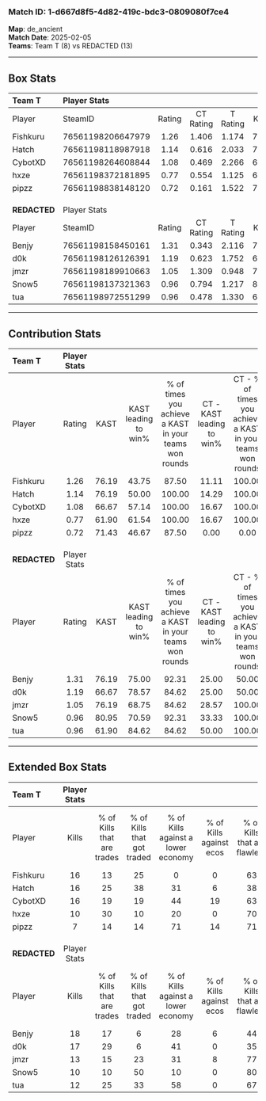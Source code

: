 ### Match ID: 1-d667d8f5-4d82-419c-bdc3-0809080f7ce4  
**Map**: de_ancient  
**Match Date**: 2025-02-05  
**Teams**: Team T (8) vs REDACTED (13)  

---  

## Box Stats  

| **Team T**   | Player Stats      |        |           |          |       |      |       |         |        |      |     |
| :- | :- | :-: | :-: | :-: | :-: | :-: | :-: | :-: | :-: | :-: | :-: |
| Player       | SteamID           | Rating | CT Rating | T Rating | KAST  | ADR  | Kills | Assists | Deaths | K/D  | HS% |
| Fishkuru     | 76561198206647979 |  1.26  |   1.406   |  1.174   | 76.19 | 98.8 |  16   |    4    |   14   | 1.14 | 50  |
| Hatch        | 76561198118987918 |  1.14  |   0.616   |  2.033   | 76.19 | 74.4 |  16   |    2    |   15   | 1.07 | 50  |
| CybotXD      | 76561198264608844 |  1.08  |   0.469   |  2.266   | 66.67 | 84.1 |  16   |    3    |   16   | 1.00 | 50  |
| hxze         | 76561198372181895 |  0.77  |   0.554   |  1.125   | 61.90 | 53.6 |  10   |    0    |   13   | 0.77 | 50  |
| pipzz        | 76561198838148120 |  0.72  |   0.161   |  1.522   | 71.43 | 42.4 |   7   |    3    |   12   | 0.58 | 42  |
|              |                   |        |           |          |       |      |       |         |        |      |     |
|              |                   |        |           |          |       |      |       |         |        |      |     |
|              |                   |        |           |          |       |      |       |         |        |      |     |
| **REDACTED** | Player Stats      |        |           |          |       |      |       |         |        |      |     |
| Player       | SteamID           | Rating | CT Rating | T Rating | KAST  | ADR  | Kills | Assists | Deaths | K/D  | HS% |
| Benjy        | 76561198158450161 |  1.31  |   0.343   |  2.116   | 76.19 | 79.1 |  18   |    5    |   13   | 1.38 | 55  |
| d0k          | 76561198126126391 |  1.19  |   0.623   |  1.752   | 66.67 | 71.4 |  17   |    4    |   12   | 1.42 | 52  |
| jmzr         | 76561198189910663 |  1.05  |   1.309   |  0.948   | 76.19 | 61.3 |  13   |    6    |   13   | 1.00 | 61  |
| Snow5        | 76561198137321363 |  0.96  |   0.794   |  1.217   | 80.95 | 69.2 |  10   |    6    |   14   | 0.71 | 30  |
| tua          | 76561198972551299 |  0.96  |   0.478   |  1.330   | 61.90 | 78.0 |  12   |    8    |   13   | 0.92 | 41  |
---  

## Contribution Stats  

| **Team T**   | Player Stats |       |                      |                                                        |                           |                                                             |                          |                                                            |
| :- | :-: | :-: | :-: | :-: | :-: | :-: | :-: | :-: |
| Player       |    Rating    | KAST  | KAST leading to win% | % of times you achieve a KAST in your teams won rounds | CT - KAST leading to win% | CT - % of times you achieve a KAST in your teams won rounds | T - KAST leading to win% | T - % of times you achieve a KAST in your teams won rounds |
| Fishkuru     |     1.26     | 76.19 |        43.75         |                         87.50                          |           11.11           |                           100.00                            |          85.71           |                           85.71                            |
| Hatch        |     1.14     | 76.19 |        50.00         |                         100.00                         |           14.29           |                           100.00                            |          77.78           |                           100.00                           |
| CybotXD      |     1.08     | 66.67 |        57.14         |                         100.00                         |           16.67           |                           100.00                            |          87.50           |                           100.00                           |
| hxze         |     0.77     | 61.90 |        61.54         |                         100.00                         |           16.67           |                           100.00                            |          100.00          |                           100.00                           |
| pipzz        |     0.72     | 71.43 |        46.67         |                         87.50                          |           0.00            |                            0.00                             |          77.78           |                           100.00                           |
|              |              |       |                      |                                                        |                           |                                                             |                          |                                                            |
|              |              |       |                      |                                                        |                           |                                                             |                          |                                                            |
|              |              |       |                      |                                                        |                           |                                                             |                          |                                                            |
| **REDACTED** | Player Stats |       |                      |                                                        |                           |                                                             |                          |                                                            |
| Player       |    Rating    | KAST  | KAST leading to win% | % of times you achieve a KAST in your teams won rounds | CT - KAST leading to win% | CT - % of times you achieve a KAST in your teams won rounds | T - KAST leading to win% | T - % of times you achieve a KAST in your teams won rounds |
| Benjy        |     1.31     | 76.19 |        75.00         |                         92.31                          |           25.00           |                            50.00                            |          91.67           |                           100.00                           |
| d0k          |     1.19     | 66.67 |        78.57         |                         84.62                          |           25.00           |                            50.00                            |          100.00          |                           90.91                            |
| jmzr         |     1.05     | 76.19 |        68.75         |                         84.62                          |           28.57           |                           100.00                            |          100.00          |                           81.82                            |
| Snow5        |     0.96     | 80.95 |        70.59         |                         92.31                          |           33.33           |                           100.00                            |          90.91           |                           90.91                            |
| tua          |     0.96     | 61.90 |        84.62         |                         84.62                          |           50.00           |                           100.00                            |          100.00          |                           81.82                            |
---  

## Extended Box Stats  

| **Team T**   | Player Stats |                            |                            |                                    |                         |                              |                                 |        |                             |                                     |                          |                               |                            |
| :- | :-: | :-: | :-: | :-: | :-: | :-: | :-: | :-: | :-: | :-: | :-: | :-: | :-: |
| Player       |    Kills     | % of Kills that are trades | % of Kills that got traded | % of Kills against a lower economy | % of Kills against ecos | % of Kills that are flawless | % of Kills that are close duels | Deaths | % of Deaths that get traded | % of Deaths against a lower economy | % of Deaths against ecos | % of Deaths that are flawless | % of Deaths that are close |
| Fishkuru     |      16      |             13             |             25             |                 0                  |            0            |              63              |                6                |   14   |             14              |                 14                  |            0             |              29               |             7              |
| Hatch        |      16      |             25             |             38             |                 31                 |            6            |              38              |                0                |   15   |             20              |                  7                  |            0             |              67               |             7              |
| CybotXD      |      16      |             19             |             19             |                 44                 |           19            |              63              |                6                |   16   |             38              |                  6                  |            0             |              75               |             6              |
| hxze         |      10      |             30             |             10             |                 20                 |            0            |              70              |               10                |   13   |             15              |                  8                  |            0             |              62               |             0              |
| pipzz        |      7       |             14             |             14             |                 71                 |           14            |              71              |               14                |   12   |              8              |                  8                  |            0             |              58               |             0              |
|              |              |                            |                            |                                    |                         |                              |                                 |        |                             |                                     |                          |                               |                            |
|              |              |                            |                            |                                    |                         |                              |                                 |        |                             |                                     |                          |                               |                            |
|              |              |                            |                            |                                    |                         |                              |                                 |        |                             |                                     |                          |                               |                            |
| **REDACTED** | Player Stats |                            |                            |                                    |                         |                              |                                 |        |                             |                                     |                          |                               |                            |
| Player       |    Kills     | % of Kills that are trades | % of Kills that got traded | % of Kills against a lower economy | % of Kills against ecos | % of Kills that are flawless | % of Kills that are close duels | Deaths | % of Deaths that get traded | % of Deaths against a lower economy | % of Deaths against ecos | % of Deaths that are flawless | % of Deaths that are close |
| Benjy        |      18      |             17             |             6              |                 28                 |            6            |              44              |                6                |   13   |             38              |                  8                  |            0             |              77               |             8              |
| d0k          |      17      |             29             |             6              |                 41                 |            0            |              35              |                0                |   12   |             33              |                 17                  |            0             |              75               |             0              |
| jmzr         |      13      |             15             |             23             |                 31                 |            8            |              77              |                8                |   13   |             15              |                 23                  |            0             |              77               |             0              |
| Snow5        |      10      |             10             |             50             |                 10                 |            0            |              80              |               10                |   14   |             21              |                 14                  |            7             |              50               |             14             |
| tua          |      12      |             25             |             33             |                 58                 |            0            |              67              |                0                |   13   |              8              |                  8                  |            0             |              54               |             8              |
